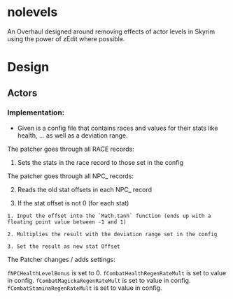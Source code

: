 # nolevels
An Overhaul designed around removing effects of actor levels in Skyrim using the power of zEdit where possible.

# Design

## Actors

### Implementation:

- Given is a config file that contains races and values for their stats like health, ... as well as a deviation range.

The patcher goes through all RACE records:

  1. Sets the stats in the race record to those set in the config
 
The patcher goes through all NPC_ records:
  
  2. Reads the old stat offsets in each NPC_ record
  
  3. If the stat offset is not 0 (for each stat)
      
    1. Input the offset into the `Math.tanh` function (ends up with a floating point value between -1 and 1)
  
    2. Multiplies the result with the deviation range set in the config
  
    3. Set the result as new stat Offset

The Patcher changes / adds settings:

`fNPCHealthLevelBonus` is set to 0.
`fCombatHealthRegenRateMult` is set to value in config.
`fCombatMagickaRegenRateMult` is set to value in config.
`fCombatStaminaRegenRateMult` is set to value in config.
